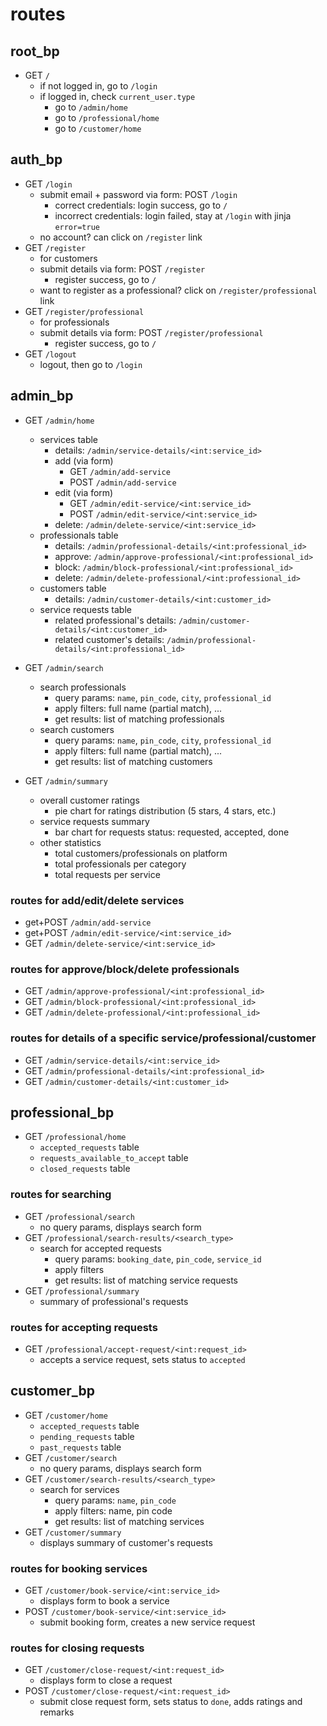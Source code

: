 # routes

## root_bp

- GET `/`
  - if not logged in, go to `/login`
  - if logged in, check `current_user.type`
    - go to `/admin/home`
    - go to `/professional/home`
    - go to `/customer/home`

## auth_bp

- GET `/login`
  - submit email + password via form: POST `/login`
    - correct credentials: login success, go to `/`
    - incorrect credentials: login failed, stay at `/login` with jinja `error=true`
  - no account? can click on `/register` link
- GET `/register`
  - for customers
  - submit details via form: POST `/register`
    - register success, go to `/`
  - want to register as a professional? click on `/register/professional` link
- GET `/register/professional`
  - for professionals
  - submit details via form: POST `/register/professional`
    - register success, go to `/`
- GET `/logout`
  - logout, then go to `/login`

## admin_bp

- GET `/admin/home`

  - services table
    - details: `/admin/service-details/<int:service_id>`
    - add (via form)
      - GET `/admin/add-service`
      - POST `/admin/add-service`
    - edit (via form)
      - GET `/admin/edit-service/<int:service_id>`
      - POST `/admin/edit-service/<int:service_id>`
    - delete: `/admin/delete-service/<int:service_id>`
  - professionals table
    - details: `/admin/professional-details/<int:professional_id>`
    - approve: `/admin/approve-professional/<int:professional_id>`
    - block: `/admin/block-professional/<int:professional_id>`
    - delete: `/admin/delete-professional/<int:professional_id>`
  - customers table
    - details: `/admin/customer-details/<int:customer_id>`
  - service requests table
    - related professional's details: `/admin/customer-details/<int:customer_id>`
    - related customer's details: `/admin/professional-details/<int:professional_id>`

- GET `/admin/search`

  - search professionals
    - query params: `name`, `pin_code`, `city`, `professional_id`
    - apply filters: full name (partial match), ...
    - get results: list of matching professionals
  - search customers
    - query params: `name`, `pin_code`, `city`, `professional_id`
    - apply filters: full name (partial match), ...
    - get results: list of matching customers

- GET `/admin/summary`

  - overall customer ratings
    - pie chart for ratings distribution (5 stars, 4 stars, etc.)
  - service requests summary
    - bar chart for requests status: requested, accepted, done
  - other statistics
    - total customers/professionals on platform
    - total professionals per category
    - total requests per service

### routes for add/edit/delete services

- get+POST `/admin/add-service`
- get+POST `/admin/edit-service/<int:service_id>`
- GET `/admin/delete-service/<int:service_id>`

### routes for approve/block/delete professionals

- GET `/admin/approve-professional/<int:professional_id>`
- GET `/admin/block-professional/<int:professional_id>`
- GET `/admin/delete-professional/<int:professional_id>`

### routes for details of a specific service/professional/customer

- GET `/admin/service-details/<int:service_id>`
- GET `/admin/professional-details/<int:professional_id>`
- GET `/admin/customer-details/<int:customer_id>`

## professional_bp

- GET `/professional/home`
  - `accepted_requests` table
  - `requests_available_to_accept` table
  - `closed_requests` table

### routes for searching

- GET `/professional/search`
  - no query params, displays search form
- GET `/professional/search-results/<search_type>`
  - search for accepted requests
    - query params: `booking_date`, `pin_code`, `service_id`
    - apply filters
    - get results: list of matching service requests
- GET `/professional/summary`
  - summary of professional's requests

### routes for accepting requests

- GET `/professional/accept-request/<int:request_id>`
  - accepts a service request, sets status to `accepted`

## customer_bp

- GET `/customer/home`
  - `accepted_requests` table
  - `pending_requests` table
  - `past_requests` table
- GET `/customer/search`
  - no query params, displays search form
- GET `/customer/search-results/<search_type>`
  - search for services
    - query params: `name`, `pin_code`
    - apply filters: name, pin code
    - get results: list of matching services
- GET `/customer/summary`
  - displays summary of customer's requests

### routes for booking services

- GET `/customer/book-service/<int:service_id>`
  - displays form to book a service
- POST `/customer/book-service/<int:service_id>`
  - submit booking form, creates a new service request

### routes for closing requests

- GET `/customer/close-request/<int:request_id>`
  - displays form to close a request
- POST `/customer/close-request/<int:request_id>`
  - submit close request form, sets status to `done`, adds ratings and remarks
